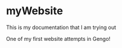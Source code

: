 # myWebsite
This is my documentation that I am trying out

One of my first website attempts in Gengo!
